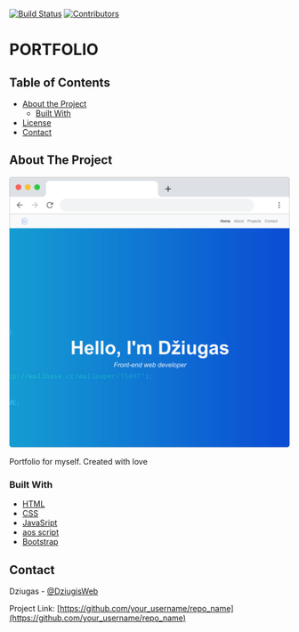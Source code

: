 
<!-- PROJECT SHIELDS -->
[![Build Status][build-shield]]()
[![Contributors][contributors-shield]]()

# PORTFOLIO

<!-- TABLE OF CONTENTS -->
## Table of Contents

* [About the Project](#about-the-project)
  * [Built With](#built-with)
* [License](#license)
* [Contact](#contact)



<!-- ABOUT THE PROJECT -->
## About The Project

[![Product Name Screen Shot][product-screenshot]](https://seconddziugtest.000webhostapp.com/)

Portfolio for myself. Created with love

### Built With
* [HTML](https://html.com/)
* [CSS](https://en.wikipedia.org/wiki/Cascading_Style_Sheets)
* [JavaSript](https://www.javascript.com/)
* [aos script](https://michalsnik.github.io/aos/)
* [Bootstrap](https://getbootstrap.com)

<!-- CONTACT -->
## Contact

Dziugas - [@DziugisWeb](https://twitter.com/DziugisWeb)

Project Link: [https://github.com/your_username/repo_name](https://github.com/your_username/repo_name)

<!-- MARKDOWN LINKS & IMAGES -->
[build-shield]: https://img.shields.io/badge/build-passing-brightgreen.svg?style=flat-square
[contributors-shield]: https://img.shields.io/badge/contributors-1-orange.svg?style=flat-square
[product-screenshot]: https://raw.githubusercontent.com/DziugisLT/Portfolio/master/screenshot.png
